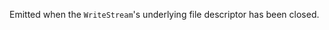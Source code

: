 <!-- YAML
added: v0.1.93
-->

Emitted when the `WriteStream`'s underlying file descriptor has been closed.

